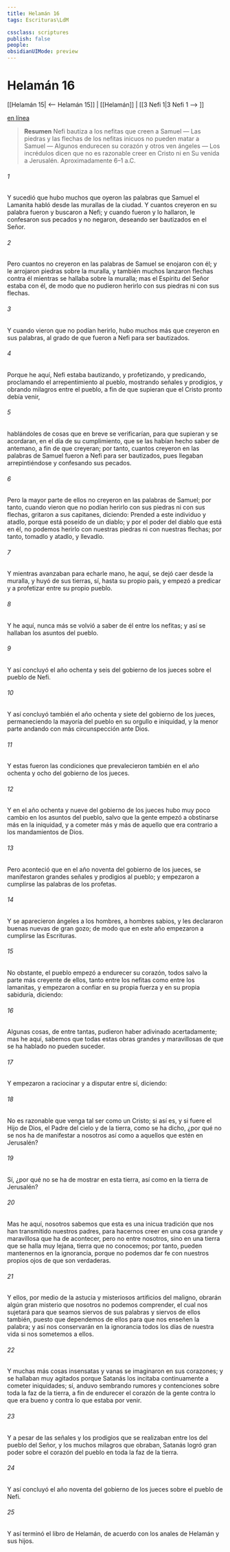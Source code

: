 ```yaml
---
title: Helamán 16
tags: Escrituras\LdM

cssclass: scriptures
publish: false
people:
obsidianUIMode: preview
---
```


# Helamán 16
[[Helamán 15| <-- Helamán 15]] | [[Helamán]] | [[3 Nefi 1|3 Nefi 1 --> ]]

[en línea](https://churchofjesuschrist.org/study/scriptures/bofm/hel/16?lang=spa)

> __Resumen__
Nefi bautiza a los nefitas que creen a Samuel — Las piedras y las flechas de los nefitas inicuos no pueden matar a Samuel — Algunos endurecen su corazón y otros ven ángeles — Los incrédulos dicen que no es razonable creer en Cristo ni en Su venida a Jerusalén. Aproximadamente 6–1 a.C.

###### 1 
Y sucedió que hubo muchos que oyeron las palabras que Samuel el Lamanita habló desde las murallas de la ciudad. Y cuantos creyeron en su palabra fueron y buscaron a Nefi; y cuando fueron y lo hallaron, le confesaron sus pecados y no negaron, deseando ser bautizados en el Señor.

###### 2 
Pero cuantos no creyeron en las palabras de Samuel se enojaron con él; y le arrojaron piedras sobre la muralla, y también muchos lanzaron flechas contra él mientras se hallaba sobre la muralla; mas el Espíritu del Señor estaba con él, de modo que no pudieron herirlo con sus piedras ni con sus flechas.

###### 3 
Y cuando vieron que no podían herirlo, hubo muchos más que creyeron en sus palabras, al grado de que fueron a Nefi para ser bautizados.

###### 4 
Porque he aquí, Nefi estaba bautizando, y profetizando, y predicando, proclamando el arrepentimiento al pueblo, mostrando señales y prodigios, y obrando milagros entre el pueblo, a fin de que supieran que el Cristo pronto debía venir,

###### 5 
hablándoles de cosas que en breve se verificarían, para que supieran y se acordaran, en el día de su cumplimiento, que se las habían hecho saber de antemano, a fin de que creyeran; por tanto, cuantos creyeron en las palabras de Samuel fueron a Nefi para ser bautizados, pues llegaban arrepintiéndose y confesando sus pecados.

###### 6 
Pero la mayor parte de ellos no creyeron en las palabras de Samuel; por tanto, cuando vieron que no podían herirlo con sus piedras ni con sus flechas, gritaron a sus capitanes, diciendo: Prended a este individuo y atadlo, porque está poseído de un diablo; y por el poder del diablo que está en él, no podemos herirlo con nuestras piedras ni con nuestras flechas; por tanto, tomadlo y atadlo, y llevadlo.

###### 7 
Y mientras avanzaban para echarle mano, he aquí, se dejó caer desde la muralla, y huyó de sus tierras, sí, hasta su propio país, y empezó a predicar y a profetizar entre su propio pueblo.

###### 8 
Y he aquí, nunca más se volvió a saber de él entre los nefitas; y así se hallaban los asuntos del pueblo.

###### 9 
Y así concluyó el año ochenta y seis del gobierno de los jueces sobre el pueblo de Nefi.

###### 10 
Y así concluyó también el año ochenta y siete del gobierno de los jueces, permaneciendo la mayoría del pueblo en su orgullo e iniquidad, y la menor parte andando con más circunspección ante Dios.

###### 11 
Y estas fueron las condiciones que prevalecieron también en el año ochenta y ocho del gobierno de los jueces.

###### 12 
Y en el año ochenta y nueve del gobierno de los jueces hubo muy poco cambio en los asuntos del pueblo, salvo que la gente empezó a obstinarse más en la iniquidad, y a cometer más y más de aquello que era contrario a los mandamientos de Dios.

###### 13 
Pero aconteció que en el año noventa del gobierno de los jueces, se manifestaron grandes señales y prodigios al pueblo; y empezaron a cumplirse las palabras de los profetas.

###### 14 
Y se aparecieron ángeles a los hombres, a hombres sabios, y les declararon buenas nuevas de gran gozo; de modo que en este año empezaron a cumplirse las Escrituras.

###### 15 
No obstante, el pueblo empezó a endurecer su corazón, todos salvo la parte más creyente de ellos, tanto entre los nefitas como entre los lamanitas, y empezaron a confiar en su propia fuerza y en su propia sabiduría, diciendo:

###### 16 
Algunas cosas, de entre tantas, pudieron haber adivinado acertadamente; mas he aquí, sabemos que todas estas obras grandes y maravillosas de que se ha hablado no pueden suceder.

###### 17 
Y empezaron a raciocinar y a disputar entre sí, diciendo:

###### 18 
No es razonable que venga tal ser como un Cristo; si así es, y si fuere el Hijo de Dios, el Padre del cielo y de la tierra, como se ha dicho, ¿por qué no se nos ha de manifestar a nosotros así como a aquellos que estén en Jerusalén?

###### 19 
Sí, ¿por qué no se ha de mostrar en esta tierra, así como en la tierra de Jerusalén?

###### 20 
Mas he aquí, nosotros sabemos que esta es una inicua tradición que nos han transmitido nuestros padres, para hacernos creer en una cosa grande y maravillosa que ha de acontecer, pero no entre nosotros, sino en una tierra que se halla muy lejana, tierra que no conocemos; por tanto, pueden mantenernos en la ignorancia, porque no podemos dar fe con nuestros propios ojos de que son verdaderas.

###### 21 
Y ellos, por medio de la astucia y misteriosos artificios del maligno, obrarán algún gran misterio que nosotros no podemos comprender, el cual nos sujetará para que seamos siervos de sus palabras y siervos de ellos también, puesto que dependemos de ellos para que nos enseñen la palabra; y así nos conservarán en la ignorancia todos los días de nuestra vida si nos sometemos a ellos.

###### 22 
Y muchas más cosas insensatas y vanas se imaginaron en sus corazones; y se hallaban muy agitados porque Satanás los incitaba continuamente a cometer iniquidades; sí, anduvo sembrando rumores y contenciones sobre toda la faz de la tierra, a fin de endurecer el corazón de la gente contra lo que era bueno y contra lo que estaba por venir.

###### 23 
Y a pesar de las señales y los prodigios que se realizaban entre los del pueblo del Señor, y los muchos milagros que obraban, Satanás logró gran poder sobre el corazón del pueblo en toda la faz de la tierra.

###### 24 
Y así concluyó el año noventa del gobierno de los jueces sobre el pueblo de Nefi.

###### 25 
Y así terminó el libro de Helamán, de acuerdo con los anales de Helamán y sus hijos.

